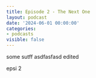 ```yaml
---
title: Episode 2 - The Next One
layout: podcast
date: '2024-06-01 00:00:00'
categories:
- podcasts
visible: false
---
```


some sutff asdfasfasd
edited

epsi 2
